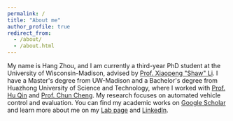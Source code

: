 ```yaml
---
permalink: /
title: "About me"
author_profile: true
redirect_from: 
  - /about/
  - /about.html
---
```


My name is Hang Zhou, and I am currently a third-year PhD student at the University of Wisconsin-Madison, advised by [Prof. Xiaopeng "Shaw" Li](https://catslab.engr.wisc.edu/staff/xiaopengli/). I have a Master's degree from UW-Madison and a Bachelor's degree from Huazhong University of Science and Technology, where I worked with [Prof. Hu Qin](https://cm.hust.edu.cn/info/1745/24587.htm) and [Prof. Chun Cheng](https://sites.google.com/site/chun123cheng/home). My research focuses on automated vehicle control and evaluation. You can find my academic works on [Google Scholar](https://scholar.google.co.uk/citations?user=JEih5loAAAAJ&hl) and learn more about me on my [Lab page](https://catslab.engr.wisc.edu/staff/zhou-hang/) and [LinkedIn](https://www.linkedin.com/in/hang-zhou-50722a2a5/).
